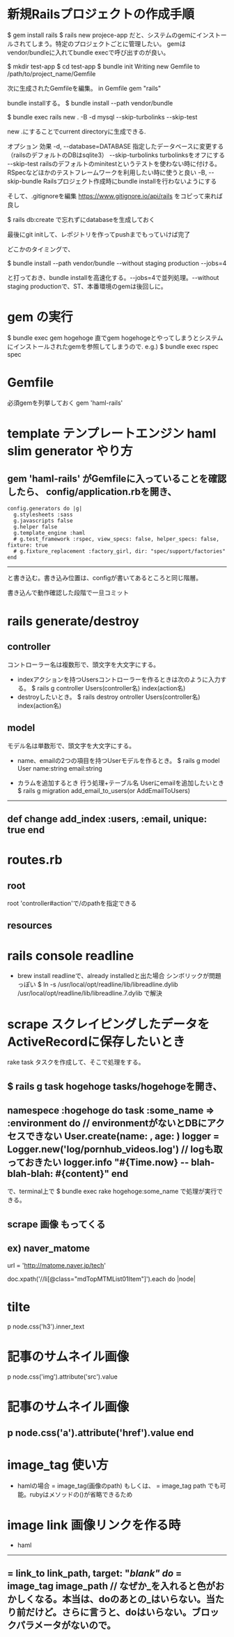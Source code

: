 # 新規Railsプロジェクトの作成手順
$ gem install rails
$ rails new projece-app
だと、システムのgemにインストールされてしまう。特定のプロジェクトごとに管理したい。
gemはvendor/bundleに入れてbundle execで呼び出すのが良い。

$ mkdir test-app
$ cd test-app
$ bundle init
Writing new Gemfile to /path/to/project_name/Gemfile

次に生成されたGemfileを編集。
in Gemfile
gem "rails"

bundle installする。
$ bundle install --path vendor/bundle

$ bundle exec rails new . -B -d mysql --skip-turbolinks --skip-test


new .にすることでcurrent directoryに生成できる.

オプション	効果
-d, --database=DATABASE	指定したデータベースに変更する（railsのデフォルトのDBはsqlite3）
--skip-turbolinks	turbolinksをオフにする　
--skip-test	railsのデフォルトのminitestというテストを使わない時に付ける。RSpecなどほかのテストフレームワークを利用したい時に使うと良い
ｰB, --skip-bundle	Railsプロジェクト作成時にbundle installを行わないようにする

そして、.gitignoreを編集
https://www.gitignore.io/api/rails
をコピって来れば良し

$ rails db:create
で忘れずにdatabaseを生成しておく

最後にgit initして、レポジトリを作ってpushまでもっていけば完了

どこかのタイミングで、

$ bundle install --path vendor/bundle --without staging production --jobs=4

と打っておき、bundle installを高速化する。--jobs=4で並列処理。--without staging productionで、ST、本番環境のgemは後回しに。

# gem の実行
$ bundle exec gem hogehoge
直でgem hogehogeとやってしまうとシステムにインストールされたgemを参照してしまうので.
e.g.) $ bundle exec rspec spec


# Gemfile
必須gemを列挙しておく
gem 'haml-rails'

# template テンプレートエンジン haml slim generator やり方
gem 'haml-rails'
がGemfileに入っていることを確認したら、
config/application.rbを開き、
---
    config.generators do |g|
      g.stylesheets :sass
      g.javascripts false
      g.helper false
      g.template_engine :haml
      # g.test_framework :rspec, view_specs: false, helper_specs: false, fixture: true
      # g.fixture_replacement :factory_girl, dir: "spec/support/factories"
    end
---
と書き込む。書き込み位置は、configが書いてあるところと同じ階層。

書き込んで動作確認した段階で一旦コミット

# rails generate/destroy
## controller
コントローラー名は複数形で、頭文字を大文字にする。
- indexアクションを持つUsersコントローラーを作るときは次のように入力する。
$ rails g controller Users(controller名) index(action名)
- destroyしたいとき。
$ rails destroy ontroller Users(controller名) index(action名)

## model
モデル名は単数形で、頭文字を大文字にする。
-  name、emailの2つの項目を持つUserモデルを作るとき。
$ rails g model User name:string email:string

- カラムを追加するとき
行う処理+テーブル名
Userにemailを追加したいとき
$ rails g migration add_email_to_users(or AddEmailToUsers)
---
def change
  add_index :users, :email, unique: true
end
---

# routes.rb
## root
root 'controller#action'で/のpathを指定できる
## resources

# rails console readline
- brew install readlineで、already installedと出た場合
シンボリックが問題っぽい
$ ln -s /usr/local/opt/readline/lib/libreadline.dylib /usr/local/opt/readline/lib/libreadline.7.dylib
で解決

# scrape スクレイピングしたデータをActiveRecordに保存したいとき
rake task タスクを作成して、そこで処理をする。

$ rails g task hogehoge
tasks/hogehogeを開き、
---
namespece :hogehoge do
  task :some_name => :environment do // environmentがないとDBにアクセスできない
  User.create(name: , age: )
  logger = Logger.new('log/pornhub_videos.log') // logも取っておきたい
  logger.info "#{Time.now} -- blah-blah-blah: #{content}"
end
---
で、terminal上で
$ bundle exec rake hogehoge:some_name
で処理が実行できる。

## scrape 画像 もってくる
ex) naver_matome
---
url = 'http://matome.naver.jp/tech'

doc.xpath('//li[@class="mdTopMTMList01Item"]').each do |node|
  # tilte
  p node.css('h3').inner_text

  # 記事のサムネイル画像
  p node.css('img').attribute('src').value

  # 記事のサムネイル画像
  p node.css('a').attribute('href').value
end
---

# image_tag 使い方
- hamlの場合
= image_tag(画像のpath)
もしくは、
= image_tag path
でも可能。rubyはメソッドの()が省略できるため

# image link 画像リンクを作る時
- haml
---
= link_to link_path, target: "_blank" do_
  = image_tag image_path // なぜか_を入れると色がおかしくなる。本当は、doのあとの_はいらない。当たり前だけど。さらに言うと、doはいらない。ブロックパラメータがないので。
---
